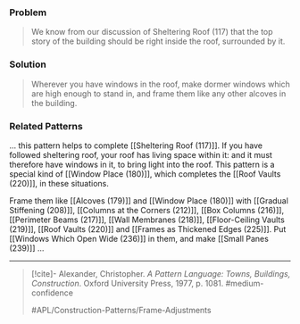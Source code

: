 ### Problem
>We know from our discussion of Sheltering Roof (117) that the top story of the building should be right inside the roof, surrounded by it.

### Solution
>Wherever you have windows in the roof, make dormer windows which are high enough to stand in, and frame them like any other alcoves in the building.

### Related Patterns
... this pattern helps to complete [[Sheltering Roof (117)]]. If you have followed sheltering roof, your roof has living space within it: and it must therefore have windows in it, to bring light into the roof. This pattern is a special kind of [[Window Place (180)]], which completes the [[Roof Vaults (220)]], in these situations.

Frame them like [[Alcoves (179)]] and [[Window Place (180)]] with [[Gradual Stiffening (208)]], [[Columns at the Corners (212)]], [[Box Columns (216)]], [[Perimeter Beams (217)]], [[Wall Membranes (218)]], [[Floor-Ceiling Vaults (219)]], [[Roof Vaults (220)]] and [[Frames as Thickened Edges (225)]].
Put [[Windows Which Open Wide (236)]] in them, and make [[Small Panes (239)]] ...

---

> [!cite]- Alexander, Christopher. _A Pattern Language: Towns, Buildings, Construction_. Oxford University Press, 1977, p. 1081.
> #medium-confidence
>
> #APL/Construction-Patterns/Frame-Adjustments
